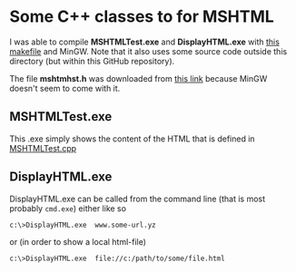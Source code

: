 # Some C++ classes to for MSHTML

I was able to compile **MSHTMLTest.exe** and **DisplayHTML.exe** with [this makefile](https://raw.github.com/ReneNyffenegger/development_misc/master/windows/mshtml/makefile) and MinGW.
Note that it also uses some source code outside this directory (but within this GitHub repository).

The file **mshtmhst.h** was downloaded from [this link](http://www.koders.com/cpp/fidECEAB5019B72637F91A5DB3A87FB47965888F9FF.aspx) because MinGW doesn't seem to come with it.
 
## MSHTMLTest.exe 

This .exe simply shows the content of the HTML that is defined in [MSHTMLTest.cpp](https://raw.github.com/ReneNyffenegger/development_misc/master/windows/mshtml/MSHTMLTest.cpp)

## DisplayHTML.exe

DisplayHTML.exe can be called from the command line (that is most probably `cmd.exe`) either like so

    c:\>DisplayHTML.exe  www.some-url.yz

or (in order to show a local html-file)

    c:\>DisplayHTML.exe  file://c:/path/to/some/file.html
